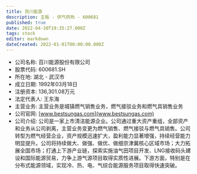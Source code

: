 ```yaml
---
title: 百川能源
description: 主板 - 供气供热 - 600681
published: true
date: 2022-04-30T19:35:27.000Z
tags: stock
editor: markdown
dateCreated: 2022-01-01T00:00:00.000Z
---
```


- 公司名称: 百川能源股份有限公司
- 股票代码: 600681.SH
- 所在地: 湖北 - 武汉市
- 成立日期: 1992年03月18日
- 注册资本: 136,301.08万元
- 法定代表人: 王东海
- 主营业务: 主营业务是城镇燃气销售业务，燃气接驳业务和燃气具销售业务
- 公司官网: [www.bestsungas.com](www.bestsungas.com)
- 公司介绍: 公司是一家上市清洁能源企业。公司通过重大资产重组，全部资产和业务从公司剥离，主营业务变更为燃气销售、燃气接驳与燃气具销售。公司转型为燃气经营企业，资产规模迅速扩大，盈利能力显著增强，持续经营能力明显提升。公司将持续做大、做强、做优、做细京津冀核心区域市场；大力拓展全国市场；打通上下游产业链，探索实施油气田项目开发、LNG接收码头建设和国际能源贸易，力争上游气源项目取得实质性进展。下游方面，特别是在分布式能源领域，实现冷、热、电、气综合能源服务项目取得快速突破。


